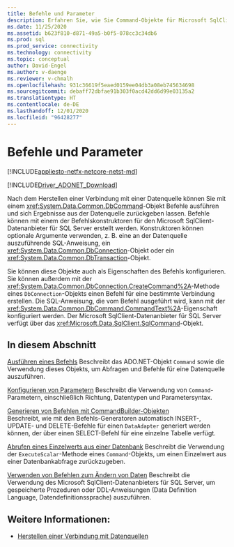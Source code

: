 ```yaml
---
title: Befehle und Parameter
description: Erfahren Sie, wie Sie Command-Objekte für Microsoft SqlClient-Datenanbieter für SQL Server verwenden, um Befehle auszuführen und Ergebnisse aus einer Datenquelle zurückzugeben.
ms.date: 11/25/2020
ms.assetid: b623f810-d871-49a5-b0f5-078cc3c34db6
ms.prod: sql
ms.prod_service: connectivity
ms.technology: connectivity
ms.topic: conceptual
author: David-Engel
ms.author: v-daenge
ms.reviewer: v-chmalh
ms.openlocfilehash: 931c36619f5eaed0159ee04db3a08eb745634698
ms.sourcegitcommit: debaff72dbfae91b303f0acd42dd6d99e03135a2
ms.translationtype: HT
ms.contentlocale: de-DE
ms.lasthandoff: 12/01/2020
ms.locfileid: "96428277"
---
```

# <a name="commands-and-parameters"></a>Befehle und Parameter

[!INCLUDE[appliesto-netfx-netcore-netst-md](../../includes/appliesto-netfx-netcore-netst-md.md)]

[!INCLUDE[Driver_ADONET_Download](../../includes/driver_adonet_download.md)]

Nach dem Herstellen einer Verbindung mit einer Datenquelle können Sie mit einem <xref:System.Data.Common.DbCommand>-Objekt Befehle ausführen und sich Ergebnisse aus der Datenquelle zurückgeben lassen. Befehle können mit einem der Befehlskonstruktoren für den Microsoft SqlClient-Datenanbieter für SQL Server erstellt werden. Konstruktoren können optionale Argumente verwenden, z. B. eine an der Datenquelle auszuführende SQL-Anweisung, ein <xref:System.Data.Common.DbConnection>-Objekt oder ein <xref:System.Data.Common.DbTransaction>-Objekt.

Sie können diese Objekte auch als Eigenschaften des Befehls konfigurieren. Sie können außerdem mit der <xref:System.Data.Common.DbConnection.CreateCommand%2A>-Methode eines `DbConnection`-Objekts einen Befehl für eine bestimmte Verbindung erstellen. Die SQL-Anweisung, die vom Befehl ausgeführt wird, kann mit der <xref:System.Data.Common.DbCommand.CommandText%2A>-Eigenschaft konfiguriert werden. Der Microsoft SqlClient-Datenanbieter für SQL Server verfügt über das <xref:Microsoft.Data.SqlClient.SqlCommand>-Objekt.

## <a name="in-this-section"></a>In diesem Abschnitt

[Ausführen eines Befehls](execute-command.md) Beschreibt das ADO.NET-Objekt `Command` sowie die Verwendung dieses Objekts, um Abfragen und Befehle für eine Datenquelle auszuführen.

[Konfigurieren von Parametern](configure-parameters.md) Beschreibt die Verwendung von `Command`-Parametern, einschließlich Richtung, Datentypen und Parametersyntax.

[Generieren von Befehlen mit CommandBuilder-Objekten](generate-commands-with-commandbuilders.md)  
Beschreibt, wie mit den Befehls-Generatoren automatisch INSERT-, UPDATE- und DELETE-Befehle für einen `DataAdapter` generiert werden können, der über einen SELECT-Befehl für eine einzelne Tabelle verfügt.

[Abrufen eines Einzelwerts aus einer Datenbank](obtain-single-value-from-database.md) Beschreibt die Verwendung der `ExecuteScalar`-Methode eines `Command`-Objekts, um einen Einzelwert aus einer Datenbankabfrage zurückzugeben.

[Verwenden von Befehlen zum Ändern von Daten](use-commands-to-modify-data.md) Beschreibt die Verwendung des Microsoft SqlClient-Datenanbieters für SQL Server, um gespeicherte Prozeduren oder DDL-Anweisungen (Data Definition Language, Datendefinitionssprache) auszuführen.

## <a name="see-also"></a>Weitere Informationen:

- [Herstellen einer Verbindung mit Datenquellen](connecting-to-data-source.md)
